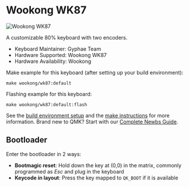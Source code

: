 # Wookong WK87

![Wookong WK87](https://i.imgur.com/Vv3RaTO.png)

A customizable 80% keyboard with two encoders.

* Keyboard Maintainer: Gyphae Team
* Hardware Supported: Wookong WK87
* Hardware Availability: Wookong

Make example for this keyboard (after setting up your build environment):

    make wookong/wk87:default

Flashing example for this keyboard:

    make wookong/wk87:default:flash

See the [build environment setup](https://docs.qmk.fm/#/getting_started_build_tools) and the [make instructions](https://docs.qmk.fm/#/getting_started_make_guide) for more information. Brand new to QMK? Start with our [Complete Newbs Guide](https://docs.qmk.fm/#/newbs).

## Bootloader

Enter the bootloader in 2 ways:

* **Bootmagic reset**: Hold down the key at (0,0) in the matrix, commonly programmed as *Esc* and plug in the keyboard
* **Keycode in layout**: Press the key mapped to `QK_BOOT` if it is available

































